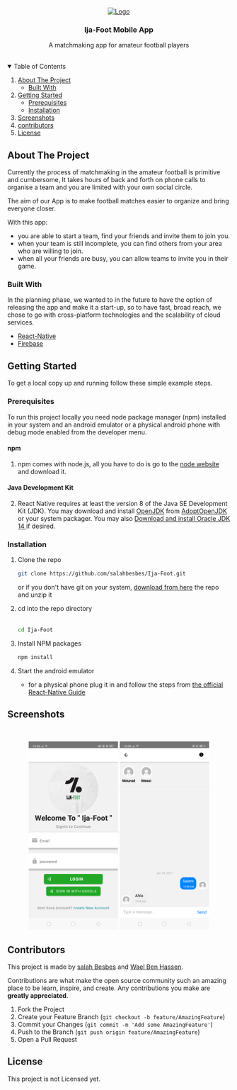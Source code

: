 <!-- PROJECT LOGO -->
<br />
<p align="center">
  <a href="https://github.com/salahbesbes/Ija-Foot">
    <img src="assets/images/logo.jpg" alt="Logo" width="80" height="80">
  </a>

  <h3 align="center">Ija-Foot Mobile App</h3>

  <p align="center">
    A matchmaking app for amateur football players
    <br />
    <br />
  </p>
</p>


<!-- TABLE OF CONTENTS -->
<details open="open">
  <summary>Table of Contents</summary>
  <ol>
    <li>
      <a href="#about-the-project">About The Project</a>
      <ul>
        <li><a href="#built-with">Built With</a></li>
      </ul>
    </li>
    <li>
      <a href="#getting-started">Getting Started</a>
      <ul>
        <li><a href="#prerequisites">Prerequisites</a></li>
        <li><a href="#installation">Installation</a></li>
      </ul>
    </li>
    <li><a href="#Screenshots">Screenshots</a></li>
    <li><a href="#contributors">contributors</a></li>
    <li><a href="#license">License</a></li>
  </ol>
</details>


<!-- ABOUT THE PROJECT -->

## About The Project


Currently the process of matchmaking in the amateur football is primitive and cumbersome, It takes hours of back and forth on phone calls to organise a team and you are limited with your own social circle.

The aim of our App is to make football matches easier to organize and bring everyone closer.

With this app:


- you are able to start a team, find your friends and invite them to join you.
- when your team is still incomplete, you can find others from your area who are willing to join.
- when all your friends are busy, you can allow teams to invite you in their game.


### Built With

In the planning phase, we wanted to in the future to have the option of releasing the app and make it a start-up, so to have fast, broad reach, we chose to go with cross-platform technologies and the scalability of cloud services.


- [React-Native](https://reactnative.dev/)
- [Firebase](https://firebase.google.com/)

<!-- GETTING STARTED -->


## Getting Started

To get a local copy up and running follow these simple example steps.

### Prerequisites

To run this project locally you need node package manager (npm) installed in your system and an android emulator or a physical android phone with debug mode enabled from the developer menu.

#### npm


1. npm comes with node.js, all you have to do is go to the [node website](https://nodejs.org/en/download/) and download it.

#### Java Development Kit

2. React Native requires at least the version 8 of the Java SE Development Kit (JDK). You may download and install [OpenJDK](http://openjdk.java.net/) from [AdoptOpenJDK](https://adoptopenjdk.net/) or your system packager. You may also [Download and install Oracle JDK 14 ](https://www.oracle.com/java/technologies/javase-jdk14-downloads.html) if desired.


### Installation

1. Clone the repo
   ```sh
   git clone https://github.com/salahbesbes/Ija-Foot.git
   ```
   or if you don't have git on your system, [download from here](https://github.com/salahbesbes/Ija-Foot/archive/refs/heads/main.zip) the repo and unzip it

2. cd into the repo directory
   ```sh

   cd Ija-Foot
   ```
3. Install NPM packages
   ```sh
   npm install
   ```
4. Start the android emulator

   - for a physical phone plug it in and follow the steps from [the official React-Native Guide](https://reactnative.dev/docs/running-on-device)

<!-- USAGE EXAMPLES -->

## Screenshots

<br />
<p align="center">
<img src="assets/images/login screen.png" alt="Logo" width='40%'>
<img src="assets/images/chatRoom.png" alt="Logo "width='40%' >
</p>
<!-- CONTRIBUTING -->

## Contributors

This project is made by [salah Besbes](https://github.com/salahbesbes/) and [Wael Ben Hassen](https://github.com/benhassenwael).


Contributions are what make the open source community such an amazing place to be learn, inspire, and create. Any contributions you make are **greatly appreciated**.

1. Fork the Project
2. Create your Feature Branch (`git checkout -b feature/AmazingFeature`)
3. Commit your Changes (`git commit -m 'Add some AmazingFeature'`)
4. Push to the Branch (`git push origin feature/AmazingFeature`)
5. Open a Pull Request


<!-- LICENSE -->

## License

This project is not Licensed yet.

